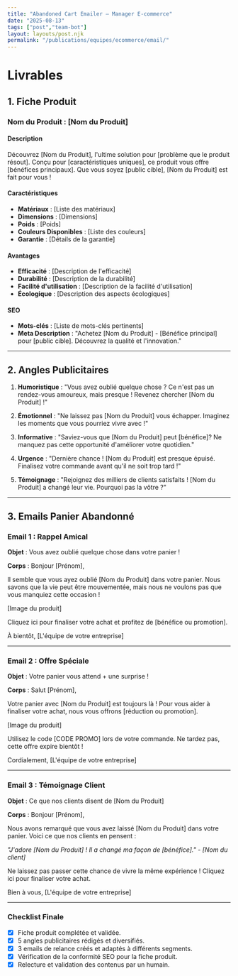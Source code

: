 ```yaml
---
title: "Abandoned Cart Emailer — Manager E-commerce"
date: "2025-08-13"
tags: ["post","team-bot"]
layout: layouts/post.njk
permalink: "/publications/equipes/ecommerce/email/"
---
```

# Livrables

## 1. Fiche Produit

### Nom du Produit : [Nom du Produit]

#### Description
Découvrez [Nom du Produit], l'ultime solution pour [problème que le produit résout]. Conçu pour [caractéristiques uniques], ce produit vous offre [bénéfices principaux]. Que vous soyez [public cible], [Nom du Produit] est fait pour vous !

#### Caractéristiques
- **Matériaux** : [Liste des matériaux]
- **Dimensions** : [Dimensions]
- **Poids** : [Poids]
- **Couleurs Disponibles** : [Liste des couleurs]
- **Garantie** : [Détails de la garantie]

#### Avantages
- **Efficacité** : [Description de l'efficacité]
- **Durabilité** : [Description de la durabilité]
- **Facilité d'utilisation** : [Description de la facilité d'utilisation]
- **Écologique** : [Description des aspects écologiques]

#### SEO
- **Mots-clés** : [Liste de mots-clés pertinents]
- **Meta Description** : "Achetez [Nom du Produit] - [Bénéfice principal] pour [public cible]. Découvrez la qualité et l'innovation."

---

## 2. Angles Publicitaires

1. **Humoristique** : "Vous avez oublié quelque chose ? Ce n'est pas un rendez-vous amoureux, mais presque ! Revenez chercher [Nom du Produit] !"
   
2. **Émotionnel** : "Ne laissez pas [Nom du Produit] vous échapper. Imaginez les moments que vous pourriez vivre avec !"

3. **Informative** : "Saviez-vous que [Nom du Produit] peut [bénéfice]? Ne manquez pas cette opportunité d'améliorer votre quotidien."

4. **Urgence** : "Dernière chance ! [Nom du Produit] est presque épuisé. Finalisez votre commande avant qu'il ne soit trop tard !"

5. **Témoignage** : "Rejoignez des milliers de clients satisfaits ! [Nom du Produit] a changé leur vie. Pourquoi pas la vôtre ?"

---

## 3. Emails Panier Abandonné

### Email 1 : Rappel Amical
**Objet** : Vous avez oublié quelque chose dans votre panier !

**Corps** :
Bonjour [Prénom],

Il semble que vous ayez oublié [Nom du Produit] dans votre panier. Nous savons que la vie peut être mouvementée, mais nous ne voulons pas que vous manquiez cette occasion !

[Image du produit]

Cliquez ici pour finaliser votre achat et profitez de [bénéfice ou promotion].

À bientôt,
[L'équipe de votre entreprise]

---

### Email 2 : Offre Spéciale
**Objet** : Votre panier vous attend + une surprise !

**Corps** :
Salut [Prénom],

Votre panier avec [Nom du Produit] est toujours là ! Pour vous aider à finaliser votre achat, nous vous offrons [réduction ou promotion].

[Image du produit]

Utilisez le code [CODE PROMO] lors de votre commande. Ne tardez pas, cette offre expire bientôt !

Cordialement,
[L'équipe de votre entreprise]

---

### Email 3 : Témoignage Client
**Objet** : Ce que nos clients disent de [Nom du Produit]

**Corps** :
Bonjour [Prénom],

Nous avons remarqué que vous avez laissé [Nom du Produit] dans votre panier. Voici ce que nos clients en pensent :

*"J'adore [Nom du Produit] ! Il a changé ma façon de [bénéfice]." - [Nom du client]*

Ne laissez pas passer cette chance de vivre la même expérience ! Cliquez ici pour finaliser votre achat.

Bien à vous,
[L'équipe de votre entreprise]

--- 

### Checklist Finale
- [x] Fiche produit complétée et validée.
- [x] 5 angles publicitaires rédigés et diversifiés.
- [x] 3 emails de relance créés et adaptés à différents segments.
- [x] Vérification de la conformité SEO pour la fiche produit.
- [x] Relecture et validation des contenus par un humain.
